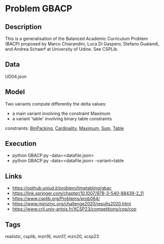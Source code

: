 # Problem GBACP
## Description
This is a generalisation of the Balanced Academic Curriculum Problem (BACP) proposed by
Marco Chiarandini, Luca Di Gaspero, Stefano Gualandi, and Andrea Schaerf at University of Udine.
See CSPLib.

## Data
  UD04.json

## Model
  Two variants compute differently the delta values:
  - a main variant involving the constraint Maximum
  - a variant 'table' involving binary table constraints

  constraints: [BinPacking](http://pycsp.org/documentation/constraints/BinPacking), [Cardinality](http://pycsp.org/documentation/constraints/Cardinality), [Maximum](http://pycsp.org/documentation/constraints/Maximum), [Sum](http://pycsp.org/documentation/constraints/Sum), [Table](http://pycsp.org/documentation/constraints/Table)

## Execution
  - python GBACP.py -data=<datafile.json>
  - python GBACP.py -data=<datafile.json> -variant=table

## Links
  - https://opthub.uniud.it/problem/timetabling/gbac
  - https://link.springer.com/chapter/10.1007/978-3-540-88439-2_11
  - https://www.csplib.org/Problems/prob064/
  - https://www.minizinc.org/challenge2020/results2020.html
  - https://www.cril.univ-artois.fr/XCSP23/competitions/cop/cop

## Tags
  realistic, csplib, mzn16, mzn17, mzn20, xcsp23

